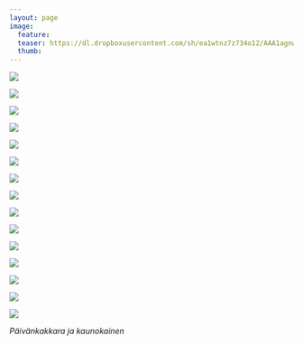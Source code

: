 ```yaml
---
layout: page
image:
  feature:
  teaser: https://dl.dropboxusercontent.com/sh/ea1wtnz7z734o12/AAA1agnwAeI-x8yR1odVgGE0a/luontokuvat/kes%C3%A4/5/DS23571-245px.jpg
  thumb:
---
```


[![](https://dl.dropboxusercontent.com/sh/ea1wtnz7z734o12/AAAVRX2ajFUYKKpG1bStHecUa/luontokuvat/kes%C3%A4/9/DS34029-800px.jpg)](https://dl.dropboxusercontent.com/sh/ea1wtnz7z734o12/AAChWZyh3R3L_wxYiqkpTU1qa/luontokuvat/kes%C3%A4/9/DS34029.jpg)

[![](https://dl.dropboxusercontent.com/sh/ea1wtnz7z734o12/AAAQCrmJSWO54KK6YHMalr6Ya/luontokuvat/kes%C3%A4/6/DS26134-800px.jpg)](https://dl.dropboxusercontent.com/sh/ea1wtnz7z734o12/AACKRIoJlWYeVpJZk0MfyqkPa/luontokuvat/kes%C3%A4/6/DS26134.jpg)

[![](https://dl.dropboxusercontent.com/sh/ea1wtnz7z734o12/AAC8kKQmrInNADuPBqHG5AOKa/luontokuvat/kes%C3%A4/8/DS32613-800px.jpg)](https://dl.dropboxusercontent.com/sh/ea1wtnz7z734o12/AAAKol3E-PPnuLlM30zS3LgYa/luontokuvat/kes%C3%A4/8/DS32613.jpg)

[![](https://dl.dropboxusercontent.com/sh/ea1wtnz7z734o12/AACBfMSCTHiAgwJtjbURKKfza/luontokuvat/kes%C3%A4/8/DS32673-800px.jpg)](https://dl.dropboxusercontent.com/sh/ea1wtnz7z734o12/AAB-ZpAuYzydp76BpX8nqUG6a/luontokuvat/kes%C3%A4/8/DS32673.jpg)

[![](https://dl.dropboxusercontent.com/sh/ea1wtnz7z734o12/AACme7FimWljW0VdFgcGMfIAa/luontokuvat/kes%C3%A4/8/DS32675-800px.jpg)](https://dl.dropboxusercontent.com/sh/ea1wtnz7z734o12/AABQuiO9Ew3AYENeyMYqYXK2a/luontokuvat/kes%C3%A4/8/DS32675.jpg)

[![](https://dl.dropboxusercontent.com/sh/ea1wtnz7z734o12/AAD0K2DWdlbAoGm5ZNySySzga/luontokuvat/kes%C3%A4/5/DS23567-800px.jpg)](https://dl.dropboxusercontent.com/sh/ea1wtnz7z734o12/AADD-ytq3feIOPXFdbmTsTHBa/luontokuvat/kes%C3%A4/5/DS23567.jpg)

[![](https://dl.dropboxusercontent.com/sh/ea1wtnz7z734o12/AACBfLw6oRfG2cXj0YHoffNua/luontokuvat/kes%C3%A4/5/DS23571-800px.jpg)](https://dl.dropboxusercontent.com/sh/ea1wtnz7z734o12/AACwuP9ZSoUAgpr6mYHem2_7a/luontokuvat/kes%C3%A4/5/DS23571.jpg)

[![](https://dl.dropboxusercontent.com/sh/ea1wtnz7z734o12/AADutuM1ZsLuDU1AikuP0IF8a/luontokuvat/kes%C3%A4/5/DS23579-800px.jpg)](https://dl.dropboxusercontent.com/sh/ea1wtnz7z734o12/AADGhcvAKzdhJvcLCUxdhNfCa/luontokuvat/kes%C3%A4/5/DS23579.jpg)

[![](https://dl.dropboxusercontent.com/sh/ea1wtnz7z734o12/AAB9nRBWbbB1OA_X9z_qXLTPa/luontokuvat/kes%C3%A4/6/DS27228-800px.jpg)](https://dl.dropboxusercontent.com/sh/ea1wtnz7z734o12/AADLq7SeB1SmCj8cNiXgjhuia/luontokuvat/kes%C3%A4/6/DS27228.jpg)

[![](https://dl.dropboxusercontent.com/sh/ea1wtnz7z734o12/AADEcBzmvx_GhmkbYWnL2xGNa/luontokuvat/kes%C3%A4/8/DS33810-800px.jpg)](https://dl.dropboxusercontent.com/sh/ea1wtnz7z734o12/AAC9k6QxTAm5o3wM3gOcvXSXa/luontokuvat/kes%C3%A4/8/DS33810.jpg)

[![](https://dl.dropboxusercontent.com/sh/ea1wtnz7z734o12/AADYzwB6ezycH2-vu1B1kWqua/luontokuvat/kes%C3%A4/8/DS33814-800px.jpg)](https://dl.dropboxusercontent.com/sh/ea1wtnz7z734o12/AACKESrfrDypWkITsOu0ia7Sa/luontokuvat/kes%C3%A4/8/DS33814.jpg)

[![](https://dl.dropboxusercontent.com/sh/ea1wtnz7z734o12/AABKAdqIV579gv0FVB_C1Z71a/luontokuvat/kes%C3%A4/8/DS33835-800px.jpg)](https://dl.dropboxusercontent.com/sh/ea1wtnz7z734o12/AACr5tVPW4KAdoZo1GNK9EYza/luontokuvat/kes%C3%A4/8/DS33835.jpg)

[![](https://dl.dropboxusercontent.com/sh/ea1wtnz7z734o12/AAArhHC_1kuLMj9GUd_5sLV8a/luontokuvat/kes%C3%A4/8/DS33751-800px.jpg)](https://dl.dropboxusercontent.com/sh/ea1wtnz7z734o12/AAAsHAJCrrDhCGbyeeKycSW-a/luontokuvat/kes%C3%A4/8/DS33751.jpg)

[![](https://dl.dropboxusercontent.com/sh/ea1wtnz7z734o12/AACSFd-wsaoI7MQNsSM1nhsSa/luontokuvat/kes%C3%A4/8/DS33784-800px.jpg)](https://dl.dropboxusercontent.com/sh/ea1wtnz7z734o12/AAAU84nFOGX3YndSeaKyOMDza/luontokuvat/kes%C3%A4/8/DS33784.jpg)

[![](https://dl.dropboxusercontent.com/sh/ea1wtnz7z734o12/AABu8VV_KR4v196wtyIrFJqea/luontokuvat/kes%C3%A4/5/DS23699-800px.jpg)](https://dl.dropboxusercontent.com/sh/ea1wtnz7z734o12/AAAllxC-aKSs3ktvuJ_LzqoHa/luontokuvat/kes%C3%A4/5/DS23699.jpg)

*Päivänkakkara ja kaunokainen*